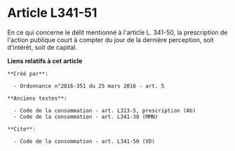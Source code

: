 # Article L341-51

En ce qui concerne le délit mentionné à l'article L. 341-50, la prescription de l'action publique court à compter du jour de
la dernière perception, soit d'intérêt, soit de capital.

**Liens relatifs à cet article**

	**Créé par**:

	  - Ordonnance n°2016-351 du 25 mars 2016 - art. 5

	**Anciens textes**:

	  - Code de la consommation - art. L313-5, prescription (Ab)
	  - Code de la consommation - art. L341-38 (MMN)

	**Cite**:

	  - Code de la consommation - art. L341-50 (VD)
